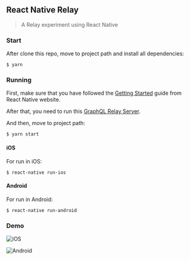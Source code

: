 React Native Relay
-----
> A Relay experiment using React Native

### Start
After clone this repo, move to project path and install all dependencies:
```
$ yarn
```

### Running
First, make sure that you have followed the [Getting Started](https://facebook.github.io/react-native/docs/getting-started.html) guide from React Native website.

After that, you need to run this [GraphQL Relay Server](https://github.com/danielfeelfine/graphql-relay-server).

And then, move to project path:
```
$ yarn start
```

#### iOS
For run in iOS:
```
$ react-native run-ios
```

#### Android
For run in Android:
```
$ react-native run-android
```

### Demo
![iOS](https://github.com/danielfeelfine/react-native-relay/raw/master/media/capture-ios.gif)

![Android](https://github.com/danielfeelfine/react-native-relay/raw/master/media/capture-android.gif)
